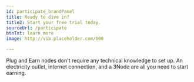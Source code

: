 ```yaml
---
id: participate_brandPanel
title: Ready to dive in?
title2: Start your free trial today.
sourceUrl: /participate
btnTxt: learn more
image: http://via.placeholder.com/600

---
```




Plug and Earn nodes don't require any technical knowledge to set up. An electricity outlet, internet connection, and a 3Node are all you need to start earning. 
